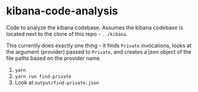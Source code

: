 # kibana-code-analysis

Code to analyze the kibana codebase. Assumes the kibana codebase is located next to the clone of this repo - `../kibana`.

This currently does exactly one thing - it finds `Private` invocations, looks at the argument (provider) passed to `Private`, and creates a json object of the file paths based on the provider name.

1) `yarn`
2) `yarn run find-private`
3) Look at `output/find-private.json`

